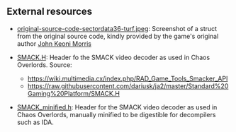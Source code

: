 ## External resources
- [original-source-code-sectordata36-turf.jpeg](./original-source-code-sectordata36-turf.jpeg):
  Screenshot of a struct from the original source code, kindly provided by the
  game's original author [John Keoni Morris](https://oldbytes.space/@diskblitz)

- [SMACK.H](./SMACK.H): Header fo the SMACK video decoder as used in Chaos Overlords. Source:
  - <https://wiki.multimedia.cx/index.php/RAD_Game_Tools_Smacker_API>
  - <https://raw.githubusercontent.com/dariusk/ja2/master/Standard%20Gaming%20Platform/SMACK.H>

- [SMACK_minified.h](./SMACK_minified.h): Header for the SMACK video decoder as
  used in Chaos Overlords, manually minified to be digestible for decompilers
  such as IDA.
